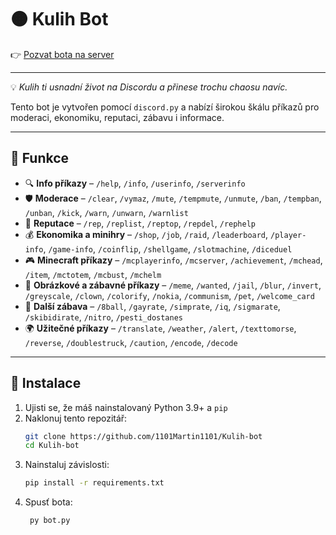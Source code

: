 # 🟠 Kulih Bot

👉 [Pozvat bota na server](https://discord.com/oauth2/authorize?client_id=1314134553727733770&permissions=8&integration_type=0&scope=bot)

---
💡 *Kulih ti usnadní život na Discordu a přinese trochu chaosu navíc.*

Tento bot je vytvořen pomocí `discord.py` a nabízí širokou škálu příkazů pro moderaci, ekonomiku, reputaci, zábavu i informace.

---

## 🚀 Funkce

- 🔍 **Info příkazy** – `/help`, `/info`, `/userinfo`, `/serverinfo`
- 🛡️ **Moderace** – `/clear`, `/vymaz`, `/mute`, `/tempmute`, `/unmute`, `/ban`, `/tempban`, `/unban`, `/kick`, `/warn`, `/unwarn`, `/warnlist`
- 🌟 **Reputace** – `/rep`, `/replist`, `/reptop`, `/repdel`, `/rephelp`
- 💰 **Ekonomika a minihry** – `/shop`, `/job`, `/raid`, `/leaderboard`, `/player-info`, `/game-info`, `/coinflip`, `/shellgame`, `/slotmachine`, `/diceduel`
- 🎮 **Minecraft příkazy** – `/mcplayerinfo`, `/mcserver`, `/achievement`, `/mchead`, `/item`, `/mctotem`, `/mcbust`, `/mchelm`
- 🤖 **Obrázkové a zábavné příkazy** – `/meme`, `/wanted`, `/jail`, `/blur`, `/invert`, `/greyscale`, `/clown`, `/colorify`, `/nokia`, `/communism`, `/pet`, `/welcome_card`
- 🔮 **Další zábava** – `/8ball`, `/gayrate`, `/simprate`, `/iq`, `/sigmarate`, `/skibidirate`, `/nitro`, `/pesti_dostanes`
- 🌍 **Užitečné příkazy** – `/translate`, `/weather`, `/alert`, `/texttomorse`, `/reverse`, `/doublestruck`, `/caution`, `/encode`, `/decode`

---

## 📜 Instalace

1. Ujisti se, že máš nainstalovaný Python 3.9+ a `pip`
2. Naklonuj tento repozitář:
   ```sh
   git clone https://github.com/1101Martin1101/Kulih-bot
   cd Kulih-bot
3. Nainstaluj závislosti:
   ```sh
   pip install -r requirements.txt
4. Spusť bota:
   ```sh
    py bot.py
